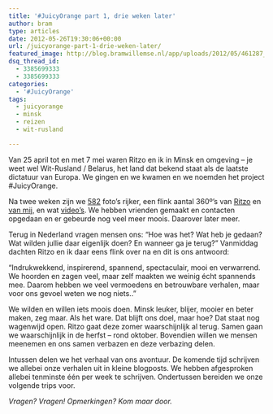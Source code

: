 ```yaml
---
title: '#JuicyOrange part 1, drie weken later'
author: bram
type: articles
date: 2012-05-26T19:30:06+00:00
url: /juicyorange-part-1-drie-weken-later/
featured_image: http://blog.bramwillemse.nl/app/uploads/2012/05/461287_3613959181079_1036791547_3810884_156272048_o.jpeg
dsq_thread_id:
  - 3385699333
  - 3385699333
categories:
  - '#JuicyOrange'
tags:
  - juicyorange
  - minsk
  - reizen
  - wit-rusland

---
```

<p class="lead">
  Van 25 april tot en met 7 mei waren Ritzo en ik in Minsk en omgeving &#8211; je weet wel Wit-Rusland / Belarus, het land dat bekend staat als de laatste dictatuur van Europa. We gingen en we kwamen en we noemden het project #JuicyOrange.
</p>

Na twee weken zijn we [582][1] foto’s rijker, een flink aantal 360º’s van [Ritzo][2] en [van mij][3], en wat [video’s][4]. We hebben vrienden gemaakt en contacten opgedaan en er gebeurde nog veel meer moois. Daarover later meer.<!--more-->

Terug in Nederland vragen mensen ons: “Hoe was het? Wat heb je gedaan? Wat wilden jullie daar eigenlijk doen? En wanneer ga je terug?” Vanmiddag dachten Ritzo en ik daar eens flink over na en dit is ons antwoord:

“Indrukwekkend, inspirerend, spannend, spectaculair, mooi en verwarrend. We hoorden en zagen veel, maar zelf maakten we weinig écht spannends mee. Daarom hebben we veel vermoedens en betrouwbare verhalen, maar voor ons gevoel weten we nog niets..”

We wilden en willen iets moois doen. Minsk leuker, blijer, mooier en beter maken, zeg maar. Als het ware. Dat blijft ons doel, maar hoe? Dat staat nog wagenwijd open. Ritzo gaat deze zomer waarschijnlijk al terug. Samen gaan we waarschijnlijk in de herfst &#8211; rond oktober. Bovendien willen we mensen meenemen en ons samen verbazen en deze verbazing delen.

Intussen delen we het verhaal van ons avontuur. De komende tijd schrijven we allebei onze verhalen uit in kleine blogposts. We hebben afgesproken allebei tenminste één per week te schrijven. Ondertussen bereiden we onze volgende trips voor.

_Vragen? Vragen! Opmerkingen? Kom maar door._

 [1]: http://www.flickr.com/search/?q=juicyorange&m=tags
 [2]: http://occipital.com/user/fa28-154308/ritzo-ten-cate
 [3]: http://occipital.com/user/f7aa-228008/bram-willemse
 [4]: http://www.youtube.com/playlist?list=PL516C5295A049BFB2